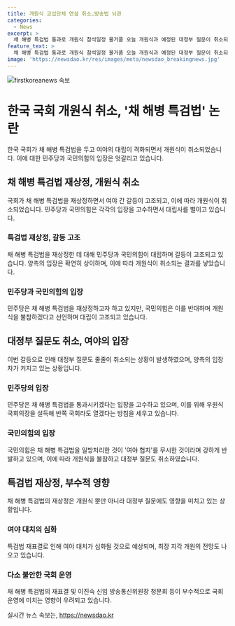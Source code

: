 ```yaml
---
title: 개원식 교섭단체 연설 취소…방송법 뇌관
categories:
  - News
excerpt: >
  채 해병 특검법 통과로 개원식 참석일정 물거품 오늘 개원식과 예정된 대정부 질문이 취소되며 대결이 심화되고 있습니다. 민주당은 반쪽 국회를 열겠다는 의지를 보이고 있지만, 여야 대치가 더욱 격화될 전망이며, 최장 지각 개원 가능성도 제기되고 있습니다. 함께하는 기자는 MBN뉴스 표선우입니다.
feature_text: >
  채 해병 특검법 통과로 개원식 참석일정 물거품 오늘 개원식과 예정된 대정부 질문이 취소되며 대결이 심화되고 있습니다. 민주당은 반쪽 국회를 열겠다는 의지를 보이고 있지만, 여야 대치가 더욱 격화될 전망이며, 최장 지각 개원 가능성도 제기되고 있습니다. 함께하는 기자는 MBN뉴스 표선우입니다.
image: 'https://newsdao.kr/res/images/meta/newsdao_breakingnews.jpg'
---
```


<p><img src="https://newsdao.kr/res/images/meta/newsdao_breakingnews.jpg" alt="firstkoreanews 속보" /></p>

<h1>한국 국회 개원식 취소, '채 해병 특검법' 논란</h1>

<p data-ke-size="size16">한국 국회가 채 해병 특검법을 두고 여야의 대립이 격화되면서 개원식이 취소되었습니다. 이에 대한 민주당과 국민의힘의 입장은 엇갈리고 있습니다.</p>

<h2 data-ke-size="size26">채 해병 특검법 재상정, 개원식 취소</h2>

<p data-ke-size="size16">국회가 채 해병 특검법을 재상정하면서 여야 간 갈등이 고조되고, 이에 따라 개원식이 취소되었습니다. 민주당과 국민의힘은 각각의 입장을 고수하면서 대립사를 벌이고 있습니다.</p>

<h3>특검법 재상정, 갈등 고조</h3>

<p data-ke-size="size16">채 해병 특검법을 재상정한 데 대해 민주당과 국민의힘이 대립하며 갈등이 고조되고 있습니다. 양측의 입장은 확연히 상이하며, 이에 따라 개원식이 취소되는 결과를 낳았습니다.</p>

<h3>민주당과 국민의힘의 입장</h3>

<p data-ke-size="size16">민주당은 채 해병 특검법을 재상정하고자 하고 있지만, 국민의힘은 이를 반대하며 개원식을 불참하겠다고 선언하며 대립이 고조되고 있습니다.</p>

<h2 data-ke-size="size26">대정부 질문도 취소, 여야의 입장</h2>

<p data-ke-size="size16">이번 갈등으로 인해 대정부 질문도 줄줄이 취소되는 상황이 발생하였으며, 양측의 입장차가 커지고 있는 상황입니다.</p>

<h3>민주당의 입장</h3>

<p data-ke-size="size16">민주당은 채 해병 특검법을 통과시키겠다는 입장을 고수하고 있으며, 이를 위해 우원식 국회의장을 설득해 반쪽 국회라도 열겠다는 방침을 세우고 있습니다.</p>

<h3>국민의힘의 입장</h3>

<p data-ke-size="size16">국민의힘은 채 해병 특검법을 일방처리한 것이 '여야 협치'를 무시한 것이라며 강하게 반발하고 있으며, 이에 따라 개원식을 불참하고 대정부 질문도 취소하였습니다.</p>

<h2 data-ke-size="size26">특검법 재상정, 부수적 영향</h2>

<p data-ke-size="size16">채 해병 특검법의 재상정은 개원식 뿐만 아니라 대정부 질문에도 영향을 미치고 있는 상황입니다.</p>

<h3>여야 대치의 심화</h3>

<p data-ke-size="size16">특검법 재표결로 인해 여야 대치가 심화될 것으로 예상되며, 최장 지각 개원의 전망도 나오고 있습니다.</p>

<h3>다소 불안한 국회 운영</h3>

<p data-ke-size="size16">채 해병 특검법의 재표결 및 이진숙 신임 방송통신위원장 청문회 등이 부수적으로 국회 운영에 미치는 영향이 우려되고 있습니다.</p>
실시간 뉴스 속보는, <a href="https://newsdao.kr" rel="dofollow">https://newsdao.kr</a>


